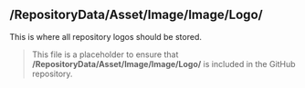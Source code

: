 ﻿## /RepositoryData/Asset/Image/Image/Logo/

This is where all repository logos should be stored.

> This file is a placeholder to ensure that **/RepositoryData/Asset/Image/Image/Logo/** is included in the GitHub repository.